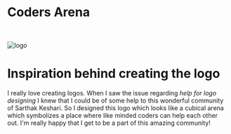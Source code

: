 # Coders Arena 
<br>

![logo](https://i.imgur.com/g9Bbo2Q.png)

# Inspiration behind creating the logo

I really love creating logos. When I saw the issue regarding *help for logo designing* I knew that I could be of some help to this wonderful community of Sarthak Keshari. So I designed this logo which looks like a cubical arena which symbolizes a place where like minded coders can help each other out. I'm really happy that I get to be a part of this amazing community!